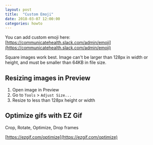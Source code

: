 ```yaml
---
layout: post
title:  "Custom Emoji"
date: 2018-03-07 12:00:00
categories: howto
---
```


You can add custom emoji here: [https://communicatehealth.slack.com/admin/emoji](https://communicatehealth.slack.com/admin/emoji)

Square images work best. Image can't be larger than 128px in width or height, and must be smaller than 64KB in file size.

## Resizing images in Preview

1. Open image in Preview
2. Go to `Tools` > `Adjust Size...`
3. Resize to less than 128px height or width

## Optimize gifs with EZ Gif

Crop, Rotate, Optimize, Drop frames

[https://ezgif.com/optimize](https://ezgif.com/optimize)
